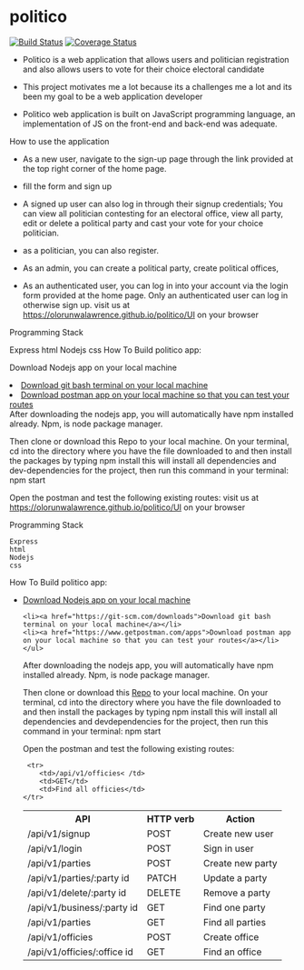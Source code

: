 # politico

[![Build Status](https://travis-ci.org/olorunwalawrence/politico.svg?branch=develop)](https://travis-ci.org/olorunwalawrence/politico) [![Coverage Status](https://coveralls.io/repos/github/olorunwalawrence/politico/badge.svg?branch=develop)](https://coveralls.io/github/olorunwalawrence/politico?branch=develop)

* Politico is a web application that allows users and politician registration and also allows users to vote for their choice electoral candidate

* This project motivates me a lot because its a challenges me a lot and its been my goal to be a web application developer

* Politico web application is built on JavaScript programming language, an implementation of JS on the front-end and back-end was adequate.

How to use the application

* As a new user, navigate to the sign-up page through the link provided at the top right corner of the home page.
* fill the form and sign up

* A signed up user can also log in through their signup credentials;
You can view all politician contesting for an electoral office, view all party, edit or delete a political party and cast your vote for your choice politician.
* as a politician, you can also register.
* As an admin, you can create a political party, create political offices,
* As an authenticated user, you can log in into your account via the login form provided at the home page. Only an authenticated user can log in otherwise sign up.
visit us at https://olorunwalawrence.github.io/politico/UI on your browser

Programming Stack

Express
html
Nodejs
css
How To Build politico app:

Download Nodejs app on your local machine
<li><a href="https://git-scm.com/downloads">Download git bash terminal on your local machine</a></li>
<li><a href="https://www.getpostman.com/apps">Download postman app on your local machine so that you can test your routes</a></li>
</ul>
After downloading the nodejs app, you will automatically have npm installed already. Npm, is node package manager.

Then clone or download this Repo to your local machine. On your terminal, cd into the directory where you have the file downloaded to and then install the packages by typing
npm install
this will install all dependencies and dev-dependencies for the project, then run this command in your terminal:
npm start

Open the postman and test the following existing routes:
visit us at https://olorunwalawrence.github.io/politico/UI on your browser

Programming Stack



    Express
    html
    Nodejs
    css



How To Build politico app:
    <ul>
        <li><a href="https://nodejs.org/en/download/">Download Nodejs app on your local machine</a></li>
    
    <li><a href="https://git-scm.com/downloads">Download git bash terminal on your local machine</a></li>
    <li><a href="https://www.getpostman.com/apps">Download postman app on your local machine so that you can test your routes</a></li>
    </ul>
After downloading the nodejs app, you will automatically have npm installed already. Npm, is node package manager.

Then clone or download this <a href="https://olorunwalawrence.github.io/politico/UI">Repo</a> to your local machine. On your terminal, cd into the directory where you have the file downloaded to and then install the packages by typing
    npm install
this will install all dependencies and devdependencies for the project, then run this command in your terminal:
    npm start

Open the postman and test the following existing routes:
<table>
    <tr>
        <th>API</th>
        <th>HTTP verb</th>
        <th>Action</th>
    </tr>
    <!-- yet to be implemented -->
    <tr>
        <td>/api/v1/signup</td>
        <td>POST</td>
        <td>Create new user</td>
    </tr>
     <!-- yet to be implemented -->
    <tr>
        <td>/api/v1/login</td>
        <td>POST</td>
        <td>Sign in user</td>
    </tr>
    <tr>
        <td>/api/v1/parties</td>
        <td>POST</td>
        <td>Create new party</td>
    </tr>
    <tr>
        <td>/api/v1/parties/:party id</td>
        <td>PATCH</td>
        <td>Update a party</td>
    </tr>
    <tr>
        <td>/api/v1/delete/:party id</td>
        <td>DELETE</td>
        <td>Remove a party</td>
    </tr>
    <tr>
        <td>/api/v1/business/:party id</td>
        <td> GET</td>
        <td>Find one party</td>
    </tr>
    <tr>
        <td>/api/v1/parties</td>
        <td>GET</td>
        <td>Find all parties </td>
    </tr>
    <tr>
        <td>/api/v1/officies</td>
        <td>POST</td>
        <td>Create office</td>
    </tr>
    <tr>
        <td>/api/v1/officies/:office id</td>
        <td>GET</td>
        <td>Find an office</td>
    </tr>

     <tr>
        <td>/api/v1/officies< /td>
        <td>GET</td>
        <td>Find all officies</td>
    </tr>
</table>
